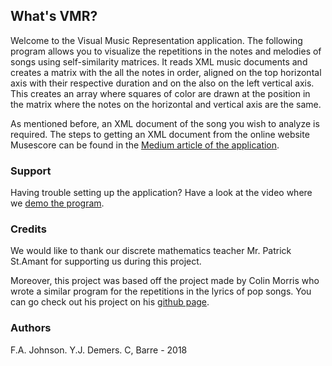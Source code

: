 ## What's VMR?

Welcome to the Visual Music Representation application. The following program allows you to visualize the repetitions in the notes and melodies of songs using self-similarity matrices. It reads XML music documents and creates a matrix with the all the notes in order, aligned on the top horizontal axis with their respective duration and on the also on the left vertical axis. This creates an array where squares of color are drawn at the position in the matrix where the notes on the horizontal and vertical axis are the same.

As mentioned before, an XML document of the song you wish to analyze is required. The steps to getting an XML document from the online website Musescore can be found in the [Medium article of the application]().


### Support

Having trouble setting up the application? Have a look at the video where we [demo the program]().

### Credits
We would like to thank our discrete mathematics teacher Mr. Patrick St.Amant for supporting us during this project.

Moreover, this project was based off the project made by Colin Morris who wrote a similar program for the repetitions in the lyrics of pop songs. You can go check out his project on his [github page](https://colinmorris.github.io/SongSim/#/gallery).

### Authors
F.A. Johnson. Y.J. Demers. C, Barre - 2018
